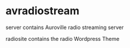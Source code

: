 # avradiostream
server 
contains Auroville radio streaming server


radiosite
contains the radio Wordpress Theme
